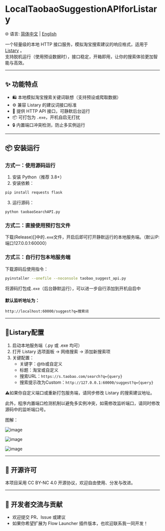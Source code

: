 # LocalTaobaoSuggestionAPIforListary

🌐 语言: [简体中文](README.md) | [English](README.en-US.md)

一个轻量级的本地 HTTP 接口服务，模拟淘宝搜索建议的响应格式，适用于 [Listary](https://www.listary.com/) 。  
支持脱机运行（使用预设数据时），接口稳定，开箱即用，让你的搜索体验更加智能与高效。

---

## ✨ 功能特点

- 🛍️ 本地模拟淘宝搜索关键词联想（支持预设或爬取数据）
- ⚙️ 兼容 Listary 的建议词接口标准
- 📡 提供 HTTP API 接口，可静默后台运行
- 📦 可打包为 `.exe`，开机自启无打扰
- 🔒 内置端口冲突检测，防止多实例运行

---

## 📦 安装运行

### 方式一：使用源码运行

1. 安装 Python（推荐 3.8+）  
2. 安装依赖：
```bash
pip install requests flask
```
3. 运行源码：
```bash
python taobaoSearchAPI.py
```
### 方式二：直接使用预打包文件

下载(Release)[]中的`.exe`文件，开启后即可打开静默运行的本地服务端。（默认IP:端口127.0.0.1:60000）

### 方式三：自行打包本地服务端

下载源码后使用指令：
```bash
pyinstaller --onefile --noconsole taobao_suggest_api.py
```
将源码打包成`.exe`（后台静默运行），可以进一步自行添加到开机自启中

#### 默认监听地址为：
```bash
http://localhost:60000/suggest?q=搜索词
```

---

## 🔗Listary配置

1. 启动本地服务端（.py 或 .exe 均可）
2. 打开 Listary 选项面板 → 网络搜索 → 添加新搜索项
3. 关键配置：
   - 关键字：@tb或自定义
   - 标题：淘宝或自定义
   - 搜索URL：```https://s.taobao.com/search?q={query}```
   - 搜索提示改为Custom：```http://127.0.0.1:60000/suggest?q={query}```

⚠️如果你自定义端口或重新打包服务端，请同步修改 Listary 的搜索建议地址。

此外，程序内置端口检测机制以避免多实例冲突，如需修改监听端口，请同时修改源码中的监听端口号。

图解：

![image](https://github.com/user-attachments/assets/735ea0d4-98c7-4c0f-832d-ef395618ed9a)

![image](https://github.com/user-attachments/assets/c1ff7e30-491a-406c-ad8e-86efd77c9823)

![image](https://github.com/user-attachments/assets/794acb5c-35c6-4967-8d9a-70d11bbf421f)

---

## 📜 开源许可

本项目采用 CC BY-NC 4.0 开源协议，欢迎自由使用、分发与改进。

---

## 🙌 开发者交流与贡献

- 欢迎提交 PR、Issue 或建议
- 如果你希望扩展为 Flow Launcher 插件版本，也欢迎联系我一同开发！
